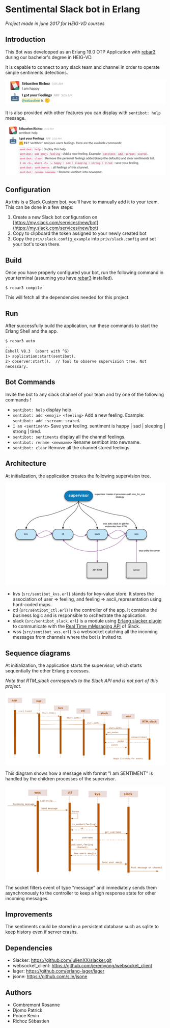 # Sentimental Slack bot in Erlang

*Project made in june 2017 for HEIG-VD courses*

## Introduction
This Bot was developped as an Erlang 19.0 OTP Application with [rebar3](https://www.rebar3.org/) during our bachelor's degree in HEIG-VD.

It is capable to connect to any slack team and channel in order to operate simple sentiments detections.

![System architecture](/doc/screens/screen1.png)   

It is also provided with other features you can display with `sentibot: help` message.

![System architecture](/doc/screens/screen2.png)   

## Configuration

As this is a [Slack Custom bot](https://api.slack.com/bot-users#custom_bot_users), you'll have to manually add it to your team. This can be done in a few steps:

1. Create a new Slack bot configuration on [https://my.slack.com/services/new/bot](https://my.slack.com/services/new/bot)
2. Copy to clipboard the token assigned to your newly created bot
3. Copy the `priv/slack.config_example` into `priv/slack.config` and set your bot's token there.

## Build

Once you have properly configured your bot, run  the following command in your terminal (assuming you have [rebar3](https://www.rebar3.org/) installed).

    $ rebar3 compile

This will fetch all the dependencies needed for this project.

## Run

After successfully build the application, run these commands to start the Erlang Shell and the app.

    $ rebar3 auto
    ...
    Eshell V8.3  (abort with ^G)
    1> application:start(sentibot).
    2> observer:start().  // Tool to observe supervision tree. Not necessary.

## Bot Commands

Invite the bot to any slack channel of your team and try one of the following commands !

- `sentibot: help` display help.    
- `sentibot: add <emoji> <feeling>` Add a new feeling. Example: `sentibot: add :scream: scared`.     
- `I am <sentiment>` Save your feeling. sentiment is happy | sad | sleeping | strong | tired.      
- `sentibot: sentiments` display all the channel feelings.               
- `sentibot: rename <newname>` Rename sentibot into newname.                     
- `sentibot: clear` Remove all the channel stored feelings.

## Architecture

At initialization, the application creates the following supervision tree.

![System architecture](/doc/architecture.png)

- kvs (`src/sentibot_kvs.erl`) stands for key-value store. It stores the association of user => feeling, and feeling => ascii_representation using hard-coded maps.
- ctl (`src/sentibot_ctl.erl`) is the controller of the app. It contains the business logic and is responsible to orchestrate the application.
- slack (`src/sentibot_slack.erl`) is a module using [Erlang slacker plugin](https://github.com/julienXX/slacker) to communicate with the [Real Time mMssaging API](https://api.slack.com/rtm) of Slack.
- wss (`src/sentibot_wss.erl`) is a websocket catching all the incoming messages from channels where the bot is invited to.

## Sequence diagrams

At initialization, the application starts the supervisor, which starts sequentially the other Erlang processes.

*Note that RTM_slack corresponds to the Slack API and is not part of this project.*

![Sequence diagram init](/doc/diagram_sequence_init.png)

This diagram shows how a message with format "I am SENTIMENT" is handled by the children processes of the supervisor.

![Sequence diagram "I am X"](/doc/diagram_sequence_I_AM_X.png)

The socket filters event of type "message" and immediately sends them asynchronously to the controller to keep a high response state for other incoming messages.                           

## Improvements

The sentiments could be stored in a persistent database such as sqlite to keep history even if server crashs.

## Dependencies

- Slacker: https://github.com/julienXX/slacker.git
- websocket_client: https://github.com/jeremyong/websocket_client
- lager: https://github.com/erlang-lager/lager
- jsone: https://github.com/sile/jsone

## Authors
* Combremont Rosanne
* Djomo Patrick
* Ponce Kevin
* Richoz Sébastien
